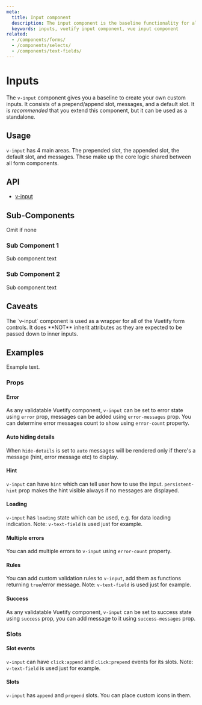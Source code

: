 ```yaml
---
meta:
  title: Input component
  description: The input component is the baseline functionality for all of Vuetify's form components and provides a baseline for custom implementations.
  keywords: inputs, vuetify input component, vue input component
related:
  - /components/forms/
  - /components/selects/
  - /components/text-fields/
---
```


# Inputs

The `v-input` component gives you a baseline to create your own custom inputs. It consists of a prepend/append slot, messages, and a default slot. It is _recommended_ that you extend this component, but it can be used as a standalone.

<entry-ad />

## Usage

`v-input` has 4 main areas. The prepended slot, the appended slot, the default slot, and messages. These make up the core logic shared between all form components.

<example file="v-input/usage" />

## API

- [v-input](../../api/v-input)

## Sub-Components

Omit if none

### Sub Component 1

Sub component text

### Sub Component 2

Sub component text

## Caveats

<alert type="warning">
  The `v-input` component is used as a wrapper for all of the Vuetify form controls. It does **NOT** inherit attributes as they are expected to be passed down to inner inputs.
</alert>

## Examples

Example text.

### Props

#### Error

As any validatable Vuetify component, `v-input` can be set to error state using `error` prop, messages can be added using `error-messages` prop. You can determine error messages count to show using `error-count` property.

<example file="v-input/prop-error" />

#### Auto hiding details

When `hide-details` is set to `auto` messages will be rendered only if there's a message (hint, error message etc) to display.

<example file="v-input/prop-hide-details" />

#### Hint

`v-input` can have `hint` which can tell user how to use the input. `persistent-hint` prop makes the hint visible always if no messages are displayed.

<example file="v-input/prop-hint" />

#### Loading

`v-input` has `loading` state which can be used, e.g. for data loading indication. Note: `v-text-field` is used just for example.

<example file="v-input/prop-loading" />

#### Multiple errors

You can add multiple errors to `v-input` using `error-count` property.

<example file="v-input/prop-multi-error" />

#### Rules

You can add custom validation rules to `v-input`, add them as functions returning `true`/error message. Note: `v-text-field` is used just for example.

<example file="v-input/prop-rules" />

#### Success

As any validatable Vuetify component, `v-input` can be set to success state using `success` prop, you can add message to it using `success-messages` prop.

<example file="v-input/prop-success" />

### Slots

#### Slot events

`v-input` can have `click:append` and `click:prepend` events for its slots. Note: `v-text-field` is used just for example.

<example file="v-input/slot-events" />

#### Slots

`v-input` has `append` and `prepend` slots. You can place custom icons in them.

<example file="v-input/slot-slots" />

<backmatter />
